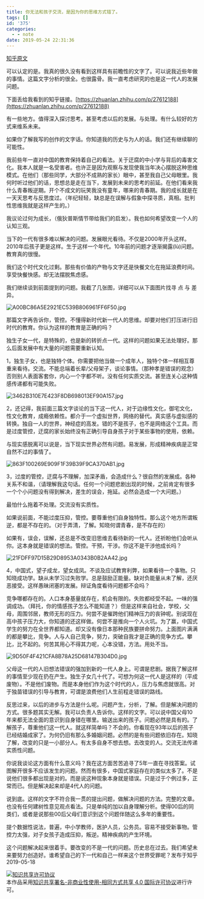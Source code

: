 ```yaml
---
title: 你无法和孩子交流，是因为你的思维方式错了。
tags: []
id: '375'
categories:
  - - note
date: 2019-05-24 22:31:36
---
```


[知乎原文](https://zhuanlan.zhihu.com/p/66178675)

可以认定的是。我真的很久没有看到这样具有前瞻性的文字了。可以说我近些年做的事情。这篇文字分析的很全。也很露骨。我一直考虑研究的也是这一代人的发展问题。

下面丢给我看到的知乎链接。[https://zhuanlan.zhihu.com/p/27612188](https://zhuanlan.zhihu.com/p/27612188)

有一些地方。值得深入探讨思考。甚至考虑以后的发展。与处理。有什么较好的方式来维系未来。

如果你了解我写的创作的文字话。你知道我的历史与为人的话。我们还有继续聊的可能性。

我前些年一直对中国的教育保持着自己的看法。关于迂腐的中小学与背后的毒害文化。我本人就是一名受害者。也许正是因为观察与发现使我当年决心摆脱这种思维模式。在他们（那些同学，大部分不成熟的家长）眼中，甚至我自己父母眼里。我何时听过他们的话，思想总是走在当下，发展到未来的思考的前延。在他们看来我什么青春叛逆期。开个不成文的玩笑我没有童年，哪来的青春期。我的成长就是在一天天思考与反思度过。（年纪轻轻，缺总是在误解与假象中探寻质，真相。批判性思维我就是这样产生的。）

我议论过何为成长，（俄狄普斯情节带给我们的启发）。我也如何希望改变一个人的认知三观。

当下的一代有很多难以解决的问题。发展眼光看待。不仅是2000年开头这样。2010年后孩子更是这样。生于这样一个年代。10年前的问题才逐渐揭露(lù)问题。教育真的很慢。

我们这个时代文化过剩。那些有价值的产物与文字还是快餐文化在拖延浪费时间。享受快餐快感。却无法摆脱焦虑感。

我们继续谈到前面提到的问题。我截了几张图，详细可以从下面图片找寻 点 与 差异。

![A00BC86A5E2921EC539B806961FF6F50.jpg](https://i.loli.net/2019/05/24/5ce7fd8b170ca24850.jpg "A00BC86A5E2921EC539B806961FF6F50.jpg")  

那篇文字再告诉你，管控。不懂得新时代新一代人的思维。却要对他们打压进行旧时代的教育。你认为这样的教育是正确的吗？

独生子女一代，是特殊的，也是新的转折点一代。这样的问题如果无法处理好。那么后面发展中有大量的问题需要重新认知。

1，独生子女，也是独特个体。你需要把他当做一个成年人，独特个体一样相互尊重来看待。交流。不能总端着长辈/父母架子，谈论事情。（那种孝是错误的观念）否则别人表面客套你，内心一个字都不听。没有任何实质交流。甚至连关心这种情感传递都有可能失败。

![3462B310E7E423F8DB698013EF90A157.jpg](https://i.loli.net/2019/05/24/5ce7fe422708c47295.jpg "3462B310E7E423F8DB698013EF90A157.jpg")  

2，还记得，我前面三篇文字谈论的当下这一代人，对于边缘性文化，御宅文化，性文化教育，成瘾依赖性。都介于一个虚拟世界，网络的替代。真实感与虚拟感的转换。独自一人的世界，神经症的高发。错的不是孩子，也不是网络这个工具。而是过度管控，迂腐的家长始终没有正确引导自身孩子对于某些事物的使用，依赖。

与现实感脱离可以说是，当下现实世界必然有问题。易发展，形成精神疾病是正常自然不过的事情了。

![863F100269E909F1F39B39F9CA370AB1.jpg](https://i.loli.net/2019/05/24/5ce7feac88c0931431.jpg "863F100269E909F1F39B39F9CA370AB1.jpg")  

3，过度的管控，迂腐与不理解，加深矛盾，会造成什么？很自然的发展成。各种关系不和谐，（请理解我这句话。任何一个问题悲剧出现的时候，之前肯定有很多一个个小问题没有得到解决，差生的误会，拖延。必然会造成一个大问题。）

最怕什么拖着不处理。交流没有实质性。

如果说前面，不能过度压抑，管控。要尊重他们自身独特性。那么这个地方所谓叛逆，都是不存在的。（对于弄清，了解。知晓何谓青春，是不存在的）

如果有，误会，误解，还总是不改变旧思维去看待新的一代人。还祈盼他们会听从你。这本身就是错误的想法。管控。干预，干涉。你这不是干涉他成长吗？

![21FDFF97D15B29D8953A0343B0B2AA42.jpg](https://i.loli.net/2019/05/24/5ce7fefed49c668349.jpg "21FDFF97D15B29D8953A0343B0B2AA42.jpg")  

4，中国式，望子成龙，望女成凤。不谈及应试教育利弊，如果看待一个事物。只知晓成功学。缺从未学习过失败学。总是鼓励正能量。缺对负能量从未了解，还厌恶接受。这样愚昧闭塞的发展。辩证角度看待问题都不会吗？

竞争哪都存在的。人口本身基量就存在，机会有限的。失败都经受不起。一味的强调成功。（拜托，你的情感孩子怎么不能知道？）但是这样来自社会，学校，父母，周围邻居，教师无形的压力。何尝不是催跨他们精神压力的丧钟呢。别说现在高中孩子压力大，你知道的还这样做。何尝不是推向一个人火坑。为了赢，中国式学生的努力在全世界都知道。却又没有像日本那种民族要拼命努力。上面图片满满的都是攀比，竞争。人与人自己竞争，努力，突破自我才是正确的竞争方式。攀比，比不起的。何苦其用心不得其力呢，心本没错，方法。用处不当。

![9D50F4F421CFA8B78A25D68147B304D0.jpg](https://i.loli.net/2019/05/24/5ce7ff36d44f999223.jpg "9D50F4F421CFA8B78A25D68147B304D0.jpg")  

父母这一代的人旧想法错误的强加到新的一代人身上。可谓是悲剧。据我了解这样的事情至少现在扔在产生。独生子女几十代了。可想为何这一代人是这样的（平成废物）。不是他们废物。而是本身他们作为这个时代的人，压力与焦虑就很高。对于独苗错误的引导与教育，可谓是浪费他们人生前程走错误的路线。

反思过来，以后的进步与方法是什么呢。问题产生，分析，了解。但是解决问题的方式。很多题其实无解。我可以负责人告诉你。这样的文字。可以说中国父母10年来都无法全面的意识到自身错在哪里。输送出来的孩子。问题必然是具有的。了解孩子，尊重他们这一代人。就这样简单吗？不会的。你看现在93年以后的孩子已经结婚成家了。为何仍旧有那么多婚姻问题。必然的是有些问题依旧存在。知晓了解，改变的只是一小部分人。有太多自身不想去想。去改变的人。交流无法传递实质性问题。

你说我谈论这方面有什么意义吗？我在这方面苦苦追寻了5年一直在寻找答案。试图解开很多不应该发生的问题。然而有很多，中国式家庭存在的类似太多了。不是说他们很多都出现是对的。而是说这种现象本身就是错误。只是过于个例过多，正常而已。但是解决起来却是4代人的问题。

说到底。这样的文字不符合我一贯的提出问题，做解决问题的方法。完整的文章。也没有任何建树性意见观点看法。只是单纯的加以自身理解分析。使得00后的同类们，或者是说那些00后父母们意识到这个问题伴随这么多年的重要性。

提个数据性说法，普遍，中小学教师，医护人员，公务员。容易不接受新事物。管控力太强，对子女孩子造成压抑，叛逆。精神疾病的产生环境。

这个问题解决起来很着手。要改变的不是一代的问题。历史总在过去。我们希望未来要努力创造好。谁希望自己的下一代和自己一样来这个世界受罪呢？发布于知乎 2019-05-18

[![知识共享许可协议](https://i.creativecommons.org/l/by-nc-sa/4.0/88x31.png)](http://creativecommons.org/licenses/by-nc-sa/4.0/)  
本作品采用[知识共享署名-非商业性使用-相同方式共享 4.0 国际许可协议](http://creativecommons.org/licenses/by-nc-sa/4.0/)进行许可。